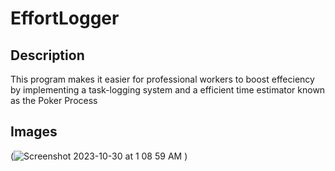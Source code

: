 # EffortLogger

## Description 

This program makes it easier for professional workers to boost effeciency by implementing a task-logging system and a efficient time estimator known as the Poker Process

## Images

(![Screenshot 2023-10-30 at 1 08 59 AM](https://github.com/Neelov12/EffortLogger/assets/121204601/ede7a5f1-c2f0-4178-ad4c-f4b3d497a7af)
)
